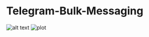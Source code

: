 # Telegram-Bulk-Messaging
![alt text](https://github.com/[JavohirSD]/Telegram-Bulk-Messaging/screenshots/blob/master/index.png?raw=true)
![plot](.screenshots/index.png)
